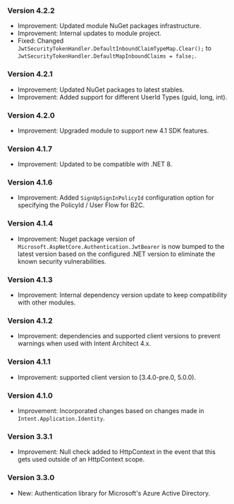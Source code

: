 ### Version 4.2.2

- Improvement: Updated module NuGet packages infrastructure.
- Improvement: Internal updates to module project.
- Fixed: Changed `JwtSecurityTokenHandler.DefaultInboundClaimTypeMap.Clear();` to `JwtSecurityTokenHandler.DefaultMapInboundClaims = false;`.

### Version 4.2.1

- Improvement: Updated NuGet packages to latest stables.
- Improvement: Added support for different UserId Types (guid, long, int).

### Version 4.2.0

- Improvement: Upgraded module to support new 4.1 SDK features.
 
### Version 4.1.7

- Improvement: Updated to be compatible with .NET 8.

### Version 4.1.6

- Improvement: Added `SignUpSignInPolicyId` configuration option for specifying the PolicyId / User Flow for B2C.

### Version 4.1.4

- Improvement: Nuget package version of `Microsoft.AspNetCore.Authentication.JwtBearer` is now bumped to the latest version based on the configured .NET version to eliminate the known security vulnerabilities.

### Version 4.1.3

- Improvement: Internal dependency version update to keep compatibility with other modules.

### Version 4.1.2

- Improvement: dependencies and supported client versions to prevent warnings when used with Intent Architect 4.x.

### Version 4.1.1

- Improvement: supported client version to [3.4.0-pre.0, 5.0.0).

### Version 4.1.0

- Improvement: Incorporated changes based on changes made in `Intent.Application.Identity`.

### Version 3.3.1

- Improvement: Null check added to HttpContext in the event that this gets used outside of an HttpContext scope.

### Version 3.3.0

- New: Authentication library for Microsoft's Azure Active Directory.
